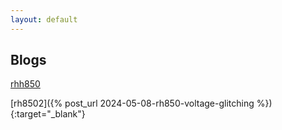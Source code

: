 ```yaml
---
layout: default
---
```


## Blogs
[rhh850](\2020\02\14\rh850-voltage-glitching.html)


[rh8502]({% post_url 2024-05-08-rh850-voltage-glitching %}){:target="_blank"}